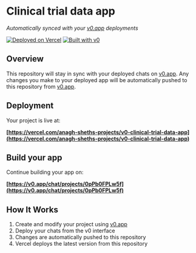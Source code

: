 # Clinical trial data app

*Automatically synced with your [v0.app](https://v0.app) deployments*

[![Deployed on Vercel](https://img.shields.io/badge/Deployed%20on-Vercel-black?style=for-the-badge&logo=vercel)](https://vercel.com/anagh-sheths-projects/v0-clinical-trial-data-app)
[![Built with v0](https://img.shields.io/badge/Built%20with-v0.app-black?style=for-the-badge)](https://v0.app/chat/projects/0pPb0FPLw5f)

## Overview

This repository will stay in sync with your deployed chats on [v0.app](https://v0.app).
Any changes you make to your deployed app will be automatically pushed to this repository from [v0.app](https://v0.app).

## Deployment

Your project is live at:

**[https://vercel.com/anagh-sheths-projects/v0-clinical-trial-data-app](https://vercel.com/anagh-sheths-projects/v0-clinical-trial-data-app)**

## Build your app

Continue building your app on:

**[https://v0.app/chat/projects/0pPb0FPLw5f](https://v0.app/chat/projects/0pPb0FPLw5f)**

## How It Works

1. Create and modify your project using [v0.app](https://v0.app)
2. Deploy your chats from the v0 interface
3. Changes are automatically pushed to this repository
4. Vercel deploys the latest version from this repository

